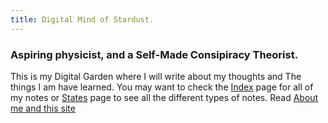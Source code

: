 ```yaml
---
title: Digital Mind of Stardust.
---
```


<h3>Aspiring physicist, and a Self-Made Consipiracy Theorist.</h3>

This is my Digital Garden where I will write about my thoughts and The things I am have learned. You may want to check the <a href="/archive.md">Index</a> page for all of my notes or <a href="/states.md">States</a> page to see all the different types of notes. 
Read <a href="/about.md">About me and this site</a>
